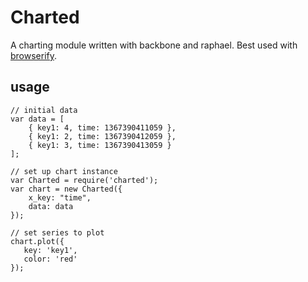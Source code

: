 # Charted

A charting module written with backbone and raphael. Best used with [browserify](http://browserify.org).


## usage
    
    // initial data
    var data = [ 
        { key1: 4, time: 1367390411059 },
        { key1: 2, time: 1367390412059 },
        { key1: 3, time: 1367390413059 }
    ];
    
    // set up chart instance
    var Charted = require('charted');
    var chart = new Charted({ 
        x_key: "time",
        data: data
    });
    
    // set series to plot
    chart.plot({
       key: 'key1',
       color: 'red' 
    });
    

